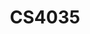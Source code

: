 ---
layout: post
inst: TU Delft
title: CS4035
degree: MSc.
name: Cyber Data Analytics
topic: Using Sequential Traces for Attacker Behavior Analysis
slides: CDA-attack-graphs.pdf
years: 2021 - 2022
year: 4
guest: 'true'
---